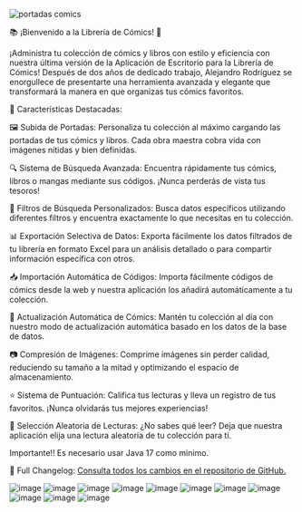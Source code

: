 ![portadas comics](https://github.com/AlejandroRodriguezM/Libreria-Comics/assets/104910719/2d6783c1-bb59-4216-8306-ac3bb61a4616)


📚 ¡Bienvenido a la Librería de Cómics! 🎉

¡Administra tu colección de cómics y libros con estilo y eficiencia con nuestra última versión de la Aplicación de Escritorio para la Librería de Cómics! Después de dos años de dedicado trabajo, Alejandro Rodríguez se enorgullece de presentarte una herramienta avanzada y elegante que transformará la manera en que organizas tus cómics favoritos.

🚀 Características Destacadas:

🖼️ Subida de Portadas: Personaliza tu colección al máximo cargando las portadas de tus cómics y libros. Cada obra maestra cobra vida con imágenes nítidas y bien definidas.

🔍 Sistema de Búsqueda Avanzada: Encuentra rápidamente tus cómics, libros o mangas mediante sus códigos. ¡Nunca perderás de vista tus tesoros!

🔎 Filtros de Búsqueda Personalizados: Busca datos específicos utilizando diferentes filtros y encuentra exactamente lo que necesitas en tu colección.

📊 Exportación Selectiva de Datos: Exporta fácilmente los datos filtrados de tu librería en formato Excel para un análisis detallado o para compartir información específica con otros.

📥 Importación Automática de Códigos: Importa fácilmente códigos de cómics desde la web y nuestra aplicación los añadirá automáticamente a tu colección.

🔄 Actualización Automática de Cómics: Mantén tu colección al día con nuestro modo de actualización automática basado en los datos de la base de datos.

📷 Compresión de Imágenes: Comprime imágenes sin perder calidad, reduciendo su tamaño a la mitad y optimizando el espacio de almacenamiento.

⭐ Sistema de Puntuación: Califica tus lecturas y lleva un registro de tus favoritos. ¡Nunca olvidarás tus mejores experiencias!

🎲 Selección Aleatoria de Lecturas: ¿No sabes qué leer? Deja que nuestra aplicación elija una lectura aleatoria de tu colección para ti.

Importante!! Es necesario usar Java 17 como minimo.

📜 Full Changelog: [Consulta todos los cambios en el repositorio de GitHub.](https://github.com/AlejandroRodriguezM/Libreria-Comics/compare/V1.0...V8.3.0.0)

![image](https://github.com/AlejandroRodriguezM/Libreria-Comics/assets/104910719/62f8d41a-b27d-44f3-b98b-26b5a3f4a1d7)
![image](https://github.com/AlejandroRodriguezM/Libreria-Comics/assets/104910719/046e1a55-8d09-4572-a12c-07fde86f8cec)
![image](https://github.com/AlejandroRodriguezM/Libreria-Comics/assets/104910719/ab39d8ce-da38-4c64-a8a9-89b4eb7aa480)
![image](https://github.com/AlejandroRodriguezM/Libreria-Comics/assets/104910719/23c0b3fb-8ba4-482e-8449-6ba1e2d75112)
![image](https://github.com/AlejandroRodriguezM/Libreria-Comics/assets/104910719/7650385e-3ac4-4b49-ab66-4467a188ab2c)
![image](https://github.com/AlejandroRodriguezM/Libreria-Comics/assets/104910719/632b9aa4-b1d3-4a31-b413-be753c8a8fc9)
![image](https://github.com/AlejandroRodriguezM/Libreria-Comics/assets/104910719/70d3b70a-f89a-4f25-b2e8-34dcfbc9dfa7)
![image](https://github.com/AlejandroRodriguezM/Libreria-Comics/assets/104910719/330bfa98-31fd-4e06-b580-f4cf51a3713e)
![image](https://github.com/AlejandroRodriguezM/Libreria-Comics/assets/104910719/1c630b9c-8bf3-4a01-9b31-d27729000378)
![image](https://github.com/AlejandroRodriguezM/Libreria-Comics/assets/104910719/9b25ea2b-6a1f-4b20-b048-dca49b9bc2a2)
![image](https://github.com/AlejandroRodriguezM/Libreria-Comics/assets/104910719/61ac128b-c8f3-4cbf-a955-bab829c0dfb8)
